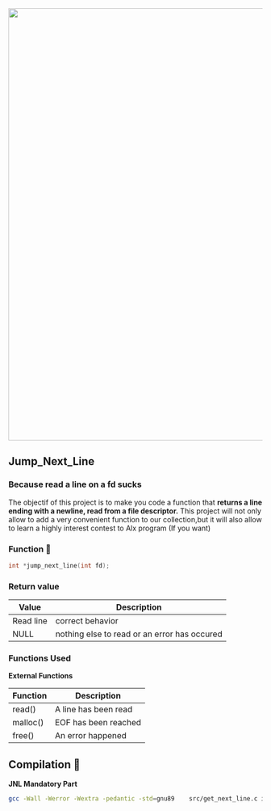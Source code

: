 
 <img src="./imgs/jumps.jpg" width="855" />

##  Jump_Next_Line 
###	Because read a line on a  fd sucks


The objectif of this project is to make you code a function that 
**returns a line ending with a newline, read from a file descriptor.**
This project will not only allow  to add a very convenient function to 
our collection,but it will also allow  to learn a highly interest contest to Alx program (If you want)

### Function 🐧
```c
int	*jump_next_line(int fd);
```


### Return value

| Value | Description         |
 |-----------|----------------------|
|  Read line| correct behavior |
|  NULL| nothing else to read or an error has occured |

### Functions Used

**External Functions**

| Function | Description         |
 |-----------|----------------------|
|  read() | A line has been read |
|  malloc() | EOF has been reached |
|  free() | An error happened |


## Compilation 💽

**JNL Mandatory Part**

```bash
gcc -Wall -Werror -Wextra -pedantic -std=gnu89    src/get_next_line.c include/get_next_line.h src/main.c src/get_next_line_utils.c 
```



